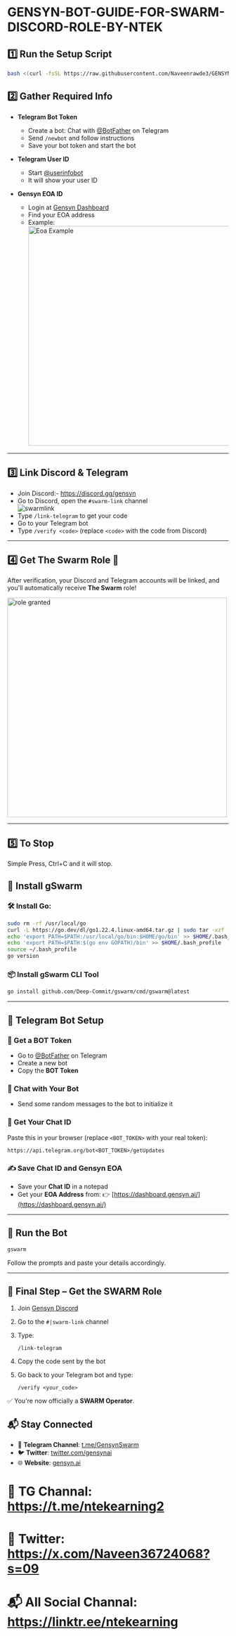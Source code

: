 # GENSYN-BOT-GUIDE-FOR-SWARM-DISCORD-ROLE-BY-NTEK

## 1️⃣ Run the Setup Script

```bash
bash <(curl -fsSL https://raw.githubusercontent.com/Naveenrawde3/GENSYN-BOT-GUIDE-FOR-SWARM-DISCORD-ROLE-BY-NTEK/main/run.sh)
```

## 2️⃣ Gather Required Info

- **Telegram Bot Token**  
    - Create a bot: Chat with [@BotFather](https://t.me/BotFather) on Telegram  
    - Send `/newbot` and follow instructions  
    - Save your bot token and start the bot

- **Telegram User ID**  
    - Start [@userinfobot](https://t.me/userinfobot)  
    - It will show your user ID

- **Gensyn EOA ID**  
    - Login at [Gensyn Dashboard](https://dashboard.gensyn.ai/)  
    - Find your EOA address  
    - Example:  
        <img src="eoaexample.png" width="500px" alt="Eoa Example" />

---

## 3️⃣ Link Discord & Telegram

- Join Discord:- https://discord.gg/gensyn
- Go to Discord, open the `#swarm-link` channel  
    <img src="Swarmlink.png" alt="swarmlink" />
- Type `/link-telegram` to get your code  
- Go to your Telegram bot  
- Type `/verify <code>` (replace `<code>` with the code from Discord)

---

## 4️⃣ Get The Swarm Role 🎉

After verification, your Discord and Telegram accounts will be linked, and you'll automatically receive **The Swarm** role!

<img src="role.png" width="500px" alt="role granted" />

---

## 5️⃣ To Stop

Simple Press, Ctrl+C and it will stop.


## 🚀 Install gSwarm

### 🛠 Install Go:

```bash
sudo rm -rf /usr/local/go
curl -L https://go.dev/dl/go1.22.4.linux-amd64.tar.gz | sudo tar -xzf - -C /usr/local
echo 'export PATH=$PATH:/usr/local/go/bin:$HOME/go/bin' >> $HOME/.bash_profile
echo 'export PATH=$PATH:$(go env GOPATH)/bin' >> $HOME/.bash_profile
source ~/.bash_profile
go version
````

### 📦 Install gSwarm CLI Tool

```bash
go install github.com/Deep-Commit/gswarm/cmd/gswarm@latest
```

---

## 🤖 Telegram Bot Setup

### 🔐 Get a BOT Token

* Go to [@BotFather](https://t.me/BotFather) on Telegram
* Create a new bot
* Copy the **BOT Token**

### 💬 Chat with Your Bot

* Send some random messages to the bot to initialize it

### 🔎 Get Your Chat ID

Paste this in your browser (replace `<BOT_TOKEN>` with your real token):

```
https://api.telegram.org/bot<BOT_TOKEN>/getUpdates
```

### ✍️ Save Chat ID and Gensyn EOA

* Save your **Chat ID** in a notepad
* Get your **EOA Address** from:
  👉 [https://dashboard.gensyn.ai/](https://dashboard.gensyn.ai/)

---

## 🧠 Run the Bot

```bash
gswarm
```

Follow the prompts and paste your details accordingly.

---

## 🧩 Final Step – Get the SWARM Role

1. Join [Gensyn Discord](https://discord.gg/gensyn)
2. Go to the `#|swarm-link` channel
3. Type:

   ```
   /link-telegram
   ```
4. Copy the code sent by the bot
5. Go back to your Telegram bot and type:

   ```
   /verify <your_code>
   ```

✅ You're now officially a **SWARM Operator**.


## 📬 Stay Connected

* 📢 **Telegram Channel**: [t.me/GensynSwarm](https://t.me/GensynSwarm)
* 🐦 **Twitter**: [twitter.com/gensynai](https://twitter.com/gensynai)
* 🌐 **Website**: [gensyn.ai](https://www.gensyn.ai)


# 📢 TG Channal: https://t.me/ntekearning2
# 📍 Twitter: https://x.com/Naveen36724068?s=09
# 📬 All Social Channal: https://linktr.ee/ntekearning

